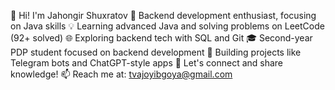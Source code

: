 👋 Hi! I'm Jahongir Shuxratov
🚀 Backend development enthusiast, focusing on Java skills
💡 Learning advanced Java and solving problems on LeetCode (92+ solved)
🌐 Exploring backend tech with SQL and Git
🎓 Second-year PDP student focused on backend development
📌 Building projects like Telegram bots and ChatGPT-style apps
💬 Let's connect and share knowledge!
📫 Reach me at: tvajoyibgoya@gmail.com
